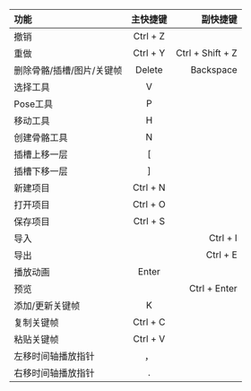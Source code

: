 
| 功能  | 主快捷键	  | 副快捷键 |
|:------------- |:---------------:| -------------:|
| 撤销	     | Ctrl   + Z|         |
| 重做		 | Ctrl   + Y|  Ctrl   + Shift + Z  |
| 删除骨骼/插槽/图片/关键帧		 | Delete |  Backspace  |
| 选择工具	 | V    |            |
| Pose工具	| P    |            |
| 	移动工具	|H     |            |
| 创建骨骼工具		|  N   |            |
| 插槽上移一层		|  [   |            |
| 插槽下移一层	|  ]   |            |
| 新建项目		|  Ctrl   + N   |            |
| 打开项目		|  Ctrl   + O  |            |
| 保存项目		|  Ctrl   + S  |            |
| 导入	|     |   Ctrl   + I |
| 导出	|     |  Ctrl   + E |
| 播放动画		| Enter    |            |
|预览|     |  Ctrl + Enter  |
| 添加/更新关键帧		|  K   |            |
| 复制关键帧		|  Ctrl   + C    |            |
| 粘贴关键帧		|  Ctrl   + V   |            |
| 左移时间轴播放指针		|  ，   |            |
| 右移时间轴播放指针		|   .  |            |
